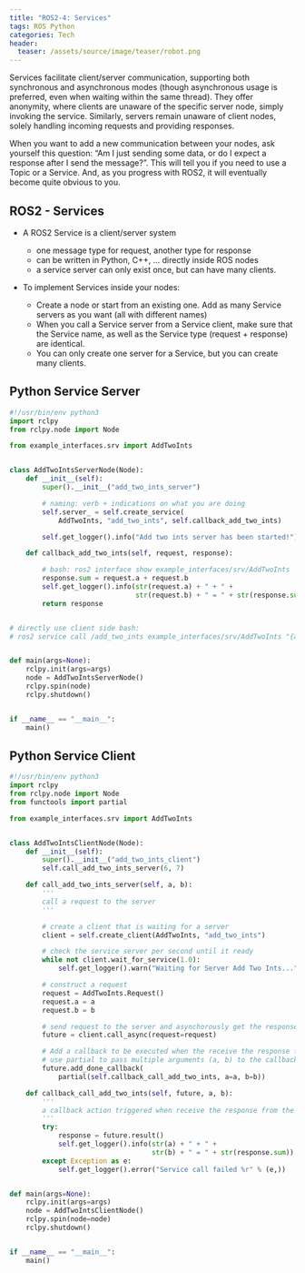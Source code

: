 ```yaml
---
title: "ROS2-4: Services"
tags: ROS Python
categories: Tech
header:
  teaser: /assets/source/image/teaser/robot.png
---
```


Services facilitate client/server communication, supporting both synchronous and asynchronous modes (though asynchronous usage is preferred, even when waiting within the same thread). They offer anonymity, where clients are unaware of the specific server node, simply invoking the service. Similarly, servers remain unaware of client nodes, solely handling incoming requests and providing responses.


When you want to add a new communication between your nodes, ask yourself this question: “Am I just sending some data, or do I expect a response after I send the message?”. This will tell you if you need to use a Topic or a Service. And, as you progress with ROS2, it will eventually become quite obvious to you.

## ROS2 - Services

 - A ROS2 Service is a client/server system
   - one message type for request, another type for response
   - can be written in Python, C++, ... directly inside ROS nodes
   - a service server can only exist once, but can have many clients.


 - To implement Services inside your nodes:
   - Create a node or start from an existing one. Add as many Service servers as you want (all with different names)
   - When you call a Service server from a Service client, make sure that the Service name, as well as the Service type (request + response) are identical. 
   - You can only create one server for a Service, but you can create many clients.

## Python Service Server

```python
#!/usr/bin/env python3
import rclpy
from rclpy.node import Node

from example_interfaces.srv import AddTwoInts


class AddTwoIntsServerNode(Node):
    def __init__(self):
        super().__init__("add_two_ints_server")

        # naming: verb + indications on what you are doing
        self.server_ = self.create_service(
            AddTwoInts, "add_two_ints", self.callback_add_two_ints)

        self.get_logger().info("Add two ints server has been started!")

    def callback_add_two_ints(self, request, response):

        # bash: ros2 interface show example_interfaces/srv/AddTwoInts
        response.sum = request.a + request.b
        self.get_logger().info(str(request.a) + " + " +
                               str(request.b) + " = " + str(response.sum))
        return response


# directly use client side bash:
# ros2 service call /add_two_ints example_interfaces/srv/AddTwoInts "{a: 3, b: 4}


def main(args=None):
    rclpy.init(args=args)
    node = AddTwoIntsServerNode()
    rclpy.spin(node)
    rclpy.shutdown()


if __name__ == "__main__":
    main()
```

## Python Service Client
```python
#!/usr/bin/env python3
import rclpy
from rclpy.node import Node
from functools import partial

from example_interfaces.srv import AddTwoInts


class AddTwoIntsClientNode(Node):
    def __init__(self):
        super().__init__("add_two_ints_client")
        self.call_add_two_ints_server(6, 7)

    def call_add_two_ints_server(self, a, b):
        '''
        call a request to the server
        '''

        # create a client that is waiting for a server
        client = self.create_client(AddTwoInts, "add_two_ints")

        # check the service server per second until it ready
        while not client.wait_for_service(1.0):
            self.get_logger().warn("Waiting for Server Add Two Ints...")

        # construct a request
        request = AddTwoInts.Request()
        request.a = a
        request.b = b

        # send request to the server and asynchorously get the response result
        future = client.call_async(request=request)

        # Add a callback to be executed when the receive the response from the server.
        # use partial to pass multiple arguments (a, b) to the callback function.
        future.add_done_callback(
            partial(self.callback_call_add_two_ints, a=a, b=b))

    def callback_call_add_two_ints(self, future, a, b):
        '''
        a callback action triggered when receive the response from the server
        '''
        try:
            response = future.result()
            self.get_logger().info(str(a) + " + " +
                                   str(b) + " = " + str(response.sum))
        except Exception as e:
            self.get_logger().error("Service call failed %r" % (e,))


def main(args=None):
    rclpy.init(args=args)
    node = AddTwoIntsClientNode()
    rclpy.spin(node=node)
    rclpy.shutdown()


if __name__ == "__main__":
    main()
```


## 